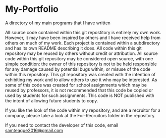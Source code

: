 # My-Portfolio
A directory of my main programs that I have written


All source code contained within this git repostitory is entirely my own work. 
    However, it may have been inspired by others and I have received help from 
    others on much of my work.
Each project is contained within a subdirectory and has its own README describing 
    it does. 
All code within this git repository may be reused by others without credit or 
    attribution. All source code within this git repository may be considered open source, with 
    one simple condition: the owner of this repository is not to be held responsible for any
    damage caused by potential bugs within, or misuse of the code within this repository. 
This git repository was created with the intention of exhibiting my work and to allow
    others to use it who may be interested.
    As some of this code was created for school assignments which may be reused by professors,
    it is not recommended that this code be copied or used by students for such assignments.
    This code is NOT published with the intent of allowing future students to copy.

If you like the look of the code within my repository, and are a recruitor for a company, please 
	take a look at the For-Recruitors folder in the repository. 

If you need to contact the developer of this code, email samteague2016@gmail.com